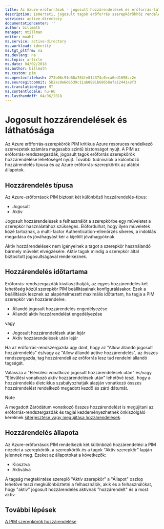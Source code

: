 ```yaml
---
title: Az Azure-erőforrások - jogosult hozzárendelések és erőforrás-láthatósági privileged Identity Management |} Microsoft Docs
description: Ismerteti, jogosult tagok erőforrás szerepkörökhöz rendelése.
services: active-directory
documentationcenter: ''
author: billmath
manager: mtillman
editor: mwahl
ms.service: active-directory
ms.workload: identity
ms.tgt_pltfrm: na
ms.devlang: na
ms.topic: article
ms.date: 04/02/2018
ms.author: billmath
ms.custom: pim
ms.openlocfilehash: 273b06c91d68a764fe814374c0eca6ed1698cc2e
ms.sourcegitcommit: 5b2ac9e6d8539c11ab0891b686b8afa12441a8f3
ms.translationtype: MT
ms.contentlocale: hu-HU
ms.lasthandoff: 04/06/2018
---
```

# <a name="eligible-assignments-and-resource-visibility"></a>Jogosult hozzárendelések és láthatósága

Az Azure erőforrás-szerepkörök PIM kritikus Azure resoruces rendelkező szervezetek számára magasabb szintű biztonságot nyújt. A PIM az erőforrás-rendszergazdák, jogosult tagok erőforrás szerepkörök hozzárendelése lehetőséget nyújt. További tudnivalók a különböző hozzárendelés típusa és az Azure erőforrás-szerepkörök az alábbi állapotok. 

## <a name="assignment-types"></a>Hozzárendelés típusa

Az Azure-erőforrások PIM biztosít két különböző hozzárendelés-típus:

- Jogosult
- Aktív

Jogosult hozzárendelések a felhasználót a szerepkörbe egy műveletet a szerepkör használatához szükséges. Előfordulhat, hogy ilyen műveletek közé tartoznak, a multi-factor Authentication-ellenőrzés sikeres, a indoklás megadása és jóváhagyást kér a kijelölt jóváhagyóknak.

Aktív hozzárendelések nem igényelnek a tagot a szerepkör használandó bármely művelet elvégzésére. Aktív tagok mindig a szerepkör által biztosított jogosultságával rendelkeznek.

## <a name="assignment-duration"></a>Hozzárendelés időtartama

Erőforrás-rendszergazdák kiválaszthatják, az egyes hozzárendelés két lehetőség közül szerepkör PIM beállításainak konfigurálásakor. Ezek a beállítások lesznek az alapértelmezett maximális időtartam, ha tagja a PIM szerepkör van hozzárendelve.

- Állandó jogosult hozzárendelés engedélyezése
- Állandó aktív hozzárendelést engedélyezése

vagy

- Jogosult hozzárendelések után lejár
- Aktív hozzárendelések után lejár

Ha az erőforrás-rendszergazda úgy dönt, hogy az "Allow állandó jogosult hozzárendelés" és/vagy az "Allow állandó active hozzárendelés", az összes rendszergazda, tag hozzárendeli az erőforrás lesz tud rendelni állandó tagságát.

Válassza a "Elévülési vonatkozó jogosult hozzárendelések után" és/vagy "Elévülési vonatkozó aktív hozzárendelések után" lehetővé teszi, hogy a hozzárendelés életciklus szabályozhatják alapján vonatkozó összes hozzárendelést rendelkező megadott kezdő és záró dátumát.

>[!NOTE] 
>A megadott Záródátum vonatkozó összes hozzárendelést is megújítani az erőforrás-rendszergazdák és tagjai kezdeményezhetnek önkiszolgáló kérelmek [kiterjesztése vagy megújítása hozzárendelések](pim-resource-roles-renew-extend.md).


## <a name="assignment-states"></a>Hozzárendelés állapota

Az Azure-erőforrások PIM rendelkezik két különböző hozzárendelési a PIM nézetei a szerepkörök, a szerepkörök és a tagok "Aktív szerepkör" lapján jelennek meg. Ezeket az állapotokat a következők:

- Kiosztva
- Aktiválva

A tagság megtekintése szereplő "Aktív szerepkör" a "Állapot" oszlop lehetővé teszi megkülönböztetni a felhasználók, akik és a felhasználókat, hogy "aktív" jogosult hozzárendelés aktívnak "hozzárendelt" és a most aktív.

## <a name="next-steps"></a>További lépések

[A PIM szerepkörök hozzárendelése](pim-resource-roles-assign-roles.md)

